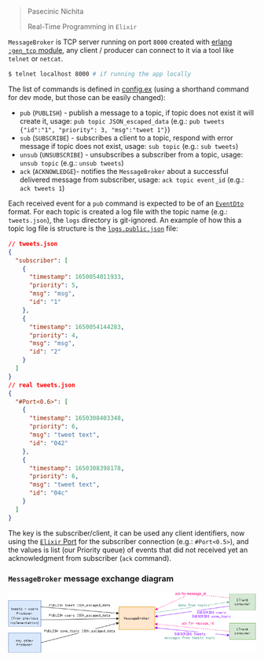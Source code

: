 > Pasecinic Nichita
>
> Real-Time Programming in `Elixir`



`MessageBroker` is TCP server running on port `8000` created with [erlang `:gen_tcp` module](https://www.erlang.org/doc/man/gen_tcp.html), any client / producer can connect to it via a tool like `telnet` or `netcat`.

```bash
$ telnet localhost 8000 # if running the app locally 
```

The list of commands is defined in [config.ex](../config/config.exs) (using a shorthand command for dev mode, but those
can be easily changed):

* `pub` (`PUBLISH`) - publish a message to a topic, if topic does not exist it will create it,
  usage: `pub topic JSON_escaped_data` (e.g.: `pub tweets {"id":"1", "priority": 3, "msg":"tweet 1"}`)
* `sub` (`SUBSCRIBE`) - subscribes a client to a topic, respond with error message if topic does not exist,
  usage: `sub topic` (e.g.: `sub tweets`)
* `unsub` (`UNSUBSCRIBE`) - unsubscribes a subscriber from a topic, usage: `unsub topic` (e.g.: `unsub tweets`)
* `ack` (`ACKNOWLEDGE`)- notifies the `MessageBroker` about a successful delivered message from subscriber,
  usage: `ack topic event_id` (e.g.: `ack tweets 1`)

Each received event for a `pub` command is expected to be of an [`EventDto`](../lib/message_broker/dtos/event.ex) format.  For each topic is created a log file with the topic name (e.g.: `tweets.json`), the `logs` directory is git-ignored. An example of how this a topic log file is structure is the [`logs.public.json`](../logs.public.json) file:

```json
// tweets.json
{
  "subscriber": [
    {
      "timestamp": 1650054011933,
      "priority": 5,
      "msg": "msg",
      "id": "1"
    },
    {
      "timestamp": 1650054144283,
      "priority": 4,
      "msg": "msg",
      "id": "2"
    }
  ]
}
// real tweets.json
{
  "#Port<0.6>": [
    {
      "timestamp": 1650308403348,
      "priority": 6,
      "msg": "tweet text",
      "id": "042"
    },
    {
      "timestamp": 1650308398178,
      "priority": 6,
      "msg": "tweet text",
      "id": "04c"
    }
  ]
}

```

 The key is the subscriber/client, it can be used any client identifiers, now using the [`Elixir` Port](https://hexdocs.pm/elixir/1.13/Port.html) for the subscriber connection (e.g.: `#Port<0.5>`), and the values is list (our Priority queue) of events that did not received yet an acknowledgment from subscriber (`ack` command).

### **`MessageBroker` message exchange diagram**

![mb_message_exchange](./images/mb_message_exchange.png)